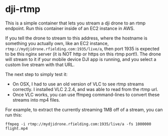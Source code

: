 # dji-rtmp

This is a simple container that lets you stream a dji drone to an rtmp endpoint.
Run this container inside of an EC2 instance in AWS.

If you tell the drone to stream to this address, where the hostname is something you actually own, like an EC2 instance,
`rtmp://mydjidrone.rfielding.com:1935/live/a`, 
then port 1935 is expected to be this nginx server (it is NOT http or https on this rtmp port!).
The drone will stream to it if your mobile device DJI app is running, and you select a custom live stream with that URL.

The next step to simply test it:

- On OSX, I had to use an old version of VLC to see rtmp streams correctly.  I installed VLC 2.2.4, and was able to read from the rtmp url.
- Once VLC works, you can use ffmpeg command-lines to convert these streams into mp4 files.

For example, to extract the currently streaming 1MB off of a stream, you can run this:

```
ffmpeg -i rtmp://mydjidrone.rfielding.com:1935/live/a -fs 1000000 flight.mp4
```
